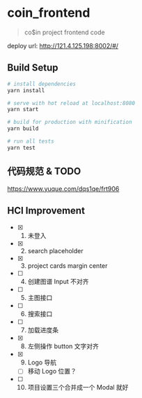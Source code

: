 # coin_frontend

> co$in project frontend code

deploy url: http://121.4.125.198:8002/#/

## Build Setup

``` bash
# install dependencies
yarn install

# serve with hot reload at localhost:8080
yarn start

# build for production with minification
yarn build

# run all tests
yarn test
```

## 代码规范 & TODO

<a href="https://www.yuque.com/dqs1qe/frt906">https://www.yuque.com/dqs1qe/frt906</a>

## HCI Improvement

- [x] 1. 未登入
- [x] 2. search placeholder
- [x] 3. project cards margin center
- [ ] 4. 创建图谱 Input 不对齐
- [ ] 5. 主图接口
- [ ] 6. 搜索接口
- [ ] 7. 加载进度条
- [x] 8. 左侧操作 button 文字对齐
- [x] 9. Logo 导航
  - [ ] 移动 Logo 位置？
- [ ] 10. 项目设置三个合并成一个 Modal 就好
